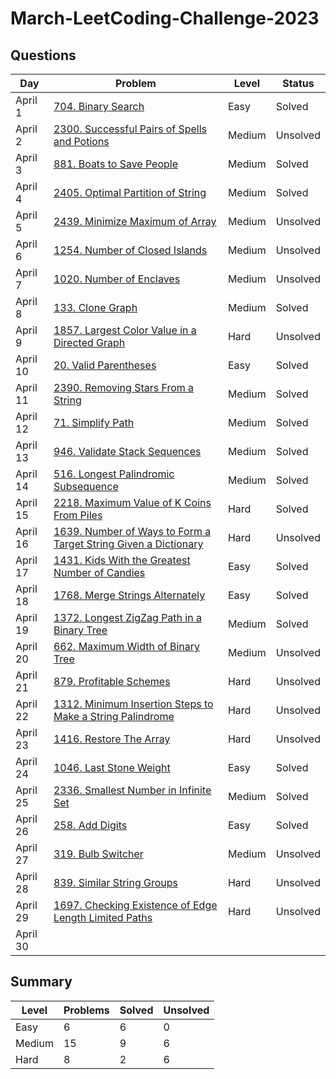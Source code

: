 # March-LeetCoding-Challenge-2023

## Questions
| Day | Problem | Level | Status |
| --- | --- | --- | --- |
| April 1 | [704. Binary Search](https://leetcode.com/problems/binary-search/) | Easy | Solved |
| April 2 | [2300. Successful Pairs of Spells and Potions](https://leetcode.com/problems/successful-pairs-of-spells-and-potions/) | Medium | Unsolved |
| April 3 | [881. Boats to Save People](https://leetcode.com/problems/boats-to-save-people/) | Medium | Solved |
| April 4 | [2405. Optimal Partition of String](https://leetcode.com/problems/optimal-partition-of-string/) | Medium | Solved |
| April 5 | [2439. Minimize Maximum of Array](https://leetcode.com/problems/minimize-maximum-of-array/) | Medium | Unsolved |
| April 6 | [1254. Number of Closed Islands](https://leetcode.com/problems/number-of-closed-islands/) | Medium | Unsolved |
| April 7 | [1020. Number of Enclaves](https://leetcode.com/problems/number-of-enclaves/) | Medium | Unsolved |
| April 8 | [133. Clone Graph](https://leetcode.com/problems/clone-graph/) | Medium | Solved |
| April 9 | [1857. Largest Color Value in a Directed Graph](https://leetcode.com/problems/largest-color-value-in-a-directed-graph/) | Hard | Unsolved |
| April 10 | [20. Valid Parentheses](https://leetcode.com/problems/valid-parentheses/) | Easy | Solved |
| April 11 | [2390. Removing Stars From a String](https://leetcode.com/problems/removing-stars-from-a-string/) | Medium | Solved |
| April 12 | [71. Simplify Path](https://leetcode.com/problems/simplify-path/) | Medium | Solved |
| April 13 | [946. Validate Stack Sequences](https://leetcode.com/problems/validate-stack-sequences/) | Medium | Solved |
| April 14 | [516. Longest Palindromic Subsequence](https://leetcode.com/problems/longest-palindromic-subsequence/) | Medium | Solved |
| April 15 | [2218. Maximum Value of K Coins From Piles](https://leetcode.com/problems/maximum-value-of-k-coins-from-piles/) | Hard | Solved |
| April 16 | [1639. Number of Ways to Form a Target String Given a Dictionary](https://leetcode.com/problems/number-of-ways-to-form-a-target-string-given-a-dictionary/) | Hard | Unsolved |
| April 17 | [1431. Kids With the Greatest Number of Candies](https://leetcode.com/problems/kids-with-the-greatest-number-of-candies/) | Easy | Solved |
| April 18 | [1768. Merge Strings Alternately](https://leetcode.com/problems/merge-strings-alternately/) | Easy | Solved |
| April 19 | [1372. Longest ZigZag Path in a Binary Tree](https://leetcode.com/problems/longest-zigzag-path-in-a-binary-tree/) | Medium | Solved |
| April 20 | [662. Maximum Width of Binary Tree](https://leetcode.com/problems/maximum-width-of-binary-tree/) | Medium | Unsolved |
| April 21 | [879. Profitable Schemes](https://leetcode.com/problems/profitable-schemes/) | Hard | Unsolved |
| April 22 | [1312. Minimum Insertion Steps to Make a String Palindrome](https://leetcode.com/problems/minimum-insertion-steps-to-make-a-string-palindrome/) | Hard | Unsolved |
| April 23 | [1416. Restore The Array](https://leetcode.com/problems/restore-the-array/) | Hard | Unsolved |
| April 24 | [1046. Last Stone Weight](https://leetcode.com/problems/last-stone-weight/) | Easy | Solved |
| April 25 | [2336. Smallest Number in Infinite Set](https://leetcode.com/problems/smallest-number-in-infinite-set/) | Medium | Solved |
| April 26 | [258. Add Digits](https://leetcode.com/problems/add-digits/) | Easy | Solved |
| April 27 | [319. Bulb Switcher](https://leetcode.com/problems/bulb-switcher/) | Medium | Unsolved |
| April 28 | [839. Similar String Groups](https://leetcode.com/problems/similar-string-groups/) | Hard | Unsolved |
| April 29 | [1697. Checking Existence of Edge Length Limited Paths](https://leetcode.com/problems/checking-existence-of-edge-length-limited-paths/) | Hard | Unsolved |
| April 30 | []() |  |  |

## Summary
| Level  | Problems | Solved | Unsolved |
| ---    | --- | --- | --- |
| Easy   | 6 | 6 | 0 |
| Medium | 15 | 9 | 6 |
| Hard   | 8 | 2 | 6 |
